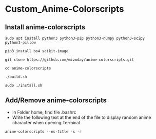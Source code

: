 # Custom_Anime-Colorscripts

## Install anime-colorscripts
```
sudo apt install python3 python3-pip python3-numpy python3-scipy python3-pillow
```
```
pip3 install bs4 scikit-image
```
```
git clone https://github.com/mizuday/anime-colorscripts.git
```
```
cd anime-colorscripts
```
```
./build.sh
```
```
sudo ./install.sh
```

## Add/Remove anime-colorscripts
- In Folder home, find file .bashrc
- Write the following text at the end of the file to display random anime character when opening Terminal
```
anime-colorscripts --no-title -s -r
```
